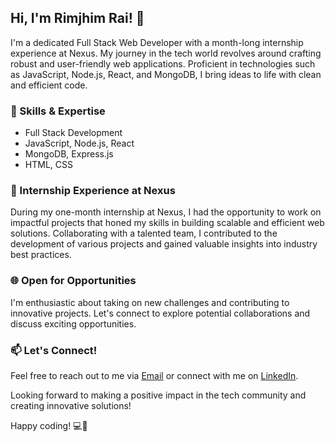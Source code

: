 ## Hi, I'm Rimjhim Rai! 👋

I'm a dedicated Full Stack Web Developer with a month-long internship experience at Nexus. My journey in the tech world revolves around crafting robust and user-friendly web applications. Proficient in technologies such as JavaScript, Node.js, React, and MongoDB, I bring ideas to life with clean and efficient code.

### 🔧 Skills & Expertise
- Full Stack Development
- JavaScript, Node.js, React
- MongoDB, Express.js
- HTML, CSS

### 🚀 Internship Experience at Nexus
During my one-month internship at Nexus, I had the opportunity to work on impactful projects that honed my skills in building scalable and efficient web solutions. Collaborating with a talented team, I contributed to the development of various projects and gained valuable insights into industry best practices.

### 🌐 Open for Opportunities
I'm enthusiastic about taking on new challenges and contributing to innovative projects. Let's connect to explore potential collaborations and discuss exciting opportunities.

### 📫 Let's Connect!
Feel free to reach out to me via [Email](rimjhimraio55@gmail.com) or connect with me on [LinkedIn](https://www.linkedin.com/in/rimjhim-rai-up055).

Looking forward to making a positive impact in the tech community and creating innovative solutions!

Happy coding! 💻🚀

